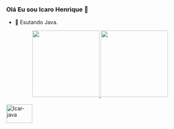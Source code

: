 ### Olá Eu sou Icaro Henrique 👋


- 🌱 Esutando Java.

<div align="center">
  <a href="https://github.com/icaroHenriqueN">
  <img height="180em" src="https://github-readme-stats.vercel.app/api?username=icaroHenriqueN&show_icons=true&theme=dark&include_all_commits=true&count_private=true"/>
  <img height="180em" src="https://github-readme-stats.vercel.app/api/top-langs/?username=icaroHenriqueN&layout=compact&langs_count=7&theme=dark"/>
</div>
  <div style="display: inline_block"><br>
    <img align="center" alt="Icar-java" height="50" width="70" src="https://cdn.jsdelivr.net/gh/devicons/devicon/icons/java/java-original-wordmark.svg" />  
</div>
  
  ##
  
  
